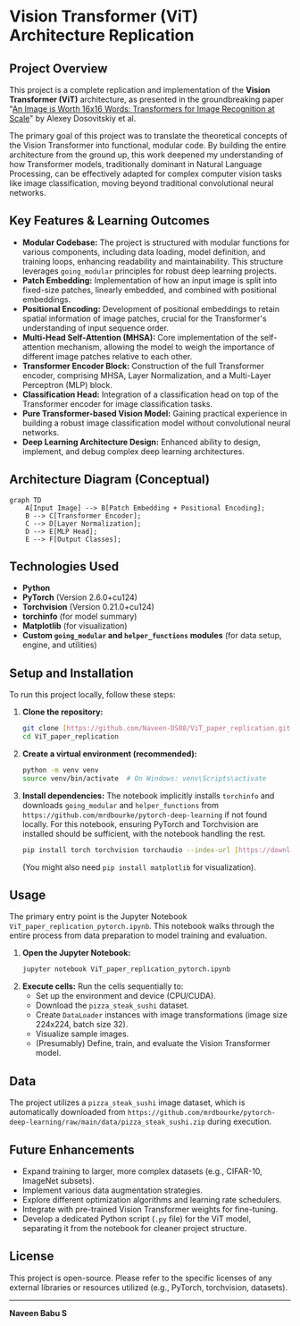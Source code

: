 # Vision Transformer (ViT) Architecture Replication

## Project Overview

This project is a complete replication and implementation of the **Vision Transformer (ViT)** architecture, as presented in the groundbreaking paper "[An Image is Worth 16x16 Words: Transformers for Image Recognition at Scale](https://arxiv.org/abs/2010.11929)" by Alexey Dosovitskiy et al.

The primary goal of this project was to translate the theoretical concepts of the Vision Transformer into functional, modular code. By building the entire architecture from the ground up, this work deepened my understanding of how Transformer models, traditionally dominant in Natural Language Processing, can be effectively adapted for complex computer vision tasks like image classification, moving beyond traditional convolutional neural networks.

## Key Features & Learning Outcomes

* **Modular Codebase:** The project is structured with modular functions for various components, including data loading, model definition, and training loops, enhancing readability and maintainability. This structure leverages `going_modular` principles for robust deep learning projects.
* **Patch Embedding:** Implementation of how an input image is split into fixed-size patches, linearly embedded, and combined with positional embeddings.
* **Positional Encoding:** Development of positional embeddings to retain spatial information of image patches, crucial for the Transformer's understanding of input sequence order.
* **Multi-Head Self-Attention (MHSA):** Core implementation of the self-attention mechanism, allowing the model to weigh the importance of different image patches relative to each other.
* **Transformer Encoder Block:** Construction of the full Transformer encoder, comprising MHSA, Layer Normalization, and a Multi-Layer Perceptron (MLP) block.
* **Classification Head:** Integration of a classification head on top of the Transformer encoder for image classification tasks.
* **Pure Transformer-based Vision Model:** Gaining practical experience in building a robust image classification model without convolutional neural networks.
* **Deep Learning Architecture Design:** Enhanced ability to design, implement, and debug complex deep learning architectures.

## Architecture Diagram (Conceptual)
```mermaid
graph TD
    A[Input Image] --> B[Patch Embedding + Positional Encoding];
    B --> C[Transformer Encoder];
    C --> D[Layer Normalization];
    D --> E[MLP Head];
    E --> F[Output Classes];
```

## Technologies Used

* **Python**
* **PyTorch** (Version 2.6.0+cu124)
* **Torchvision** (Version 0.21.0+cu124)
* **torchinfo** (for model summary)
* **Matplotlib** (for visualization)
* **Custom `going_modular` and `helper_functions` modules** (for data setup, engine, and utilities)

## Setup and Installation

To run this project locally, follow these steps:

1.  **Clone the repository:**
    ```bash
    git clone [https://github.com/Naveen-DS08/ViT_paper_replication.git](https://github.com/Naveen-DS08/ViT_paper_replication.git)
    cd ViT_paper_replication
    ```
2.  **Create a virtual environment (recommended):**
    ```bash
    python -m venv venv
    source venv/bin/activate  # On Windows: venv\Scripts\activate
    ```
3.  **Install dependencies:**
    The notebook implicitly installs `torchinfo` and downloads `going_modular` and `helper_functions` from `https://github.com/mrdbourke/pytorch-deep-learning` if not found locally. For this notebook, ensuring PyTorch and Torchvision are installed should be sufficient, with the notebook handling the rest.
    ```bash
    pip install torch torchvision torchaudio --index-url [https://download.pytorch.org/whl/cu121](https://download.pytorch.org/whl/cu121) # or appropriate version for your CUDA/CPU setup
    ```
    (You might also need `pip install matplotlib` for visualization).

## Usage

The primary entry point is the Jupyter Notebook `ViT_paper_replication_pytorch.ipynb`. This notebook walks through the entire process from data preparation to model training and evaluation.

1.  **Open the Jupyter Notebook:**
    ```bash
    jupyter notebook ViT_paper_replication_pytorch.ipynb
    ```
2.  **Execute cells:** Run the cells sequentially to:
    * Set up the environment and device (CPU/CUDA).
    * Download the `pizza_steak_sushi` dataset.
    * Create `DataLoader` instances with image transformations (image size 224x224, batch size 32).
    * Visualize sample images.
    * (Presumably) Define, train, and evaluate the Vision Transformer model.

## Data

The project utilizes a `pizza_steak_sushi` image dataset, which is automatically downloaded from `https://github.com/mrdbourke/pytorch-deep-learning/raw/main/data/pizza_steak_sushi.zip` during execution.


## Future Enhancements

* Expand training to larger, more complex datasets (e.g., CIFAR-10, ImageNet subsets).
* Implement various data augmentation strategies.
* Explore different optimization algorithms and learning rate schedulers.
* Integrate with pre-trained Vision Transformer weights for fine-tuning.
* Develop a dedicated Python script (`.py` file) for the ViT model, separating it from the notebook for cleaner project structure.

## License

This project is open-source. Please refer to the specific licenses of any external libraries or resources utilized (e.g., PyTorch, torchvision, datasets).

---

**Naveen Babu S**
